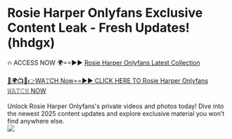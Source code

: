# Rosie Harper Onlyfans Exclusive Content Leak - Fresh Updates! (hhdgx)

🔥 ACCESS NOW 🌍==►► <a href="https://tinyurl.com/kvy9nzfs" rel="nofollow">Rosie Harper Onlyfans Latest Collection</a>
<br><br>
[🔴🌍📺📱👉WA𝚃CH Now==►► CLICK HERE TO Rosie Harper Onlyfans 𝚆𝙰𝚃𝙲𝙷 NOW](https://tinyurl.com/kvy9nzfs)
<br><br>
Unlock Rosie Harper Onlyfans's private videos and photos today! Dive into the newest 2025 content updates and explore exclusive material you won’t find anywhere else.
<br>
<a href="https://tinyurl.com/kvy9nzfs" rel="nofollow" data-target="animated-image.originalLink"><img src="https://camo.githubusercontent.com/8a4f000d20f83aca3bf7ec5f350d767afa0574a8a352519fd8cfa583a6f93a33/68747470733a2f2f692e696d6775722e636f6d2f644a486b345a712e676966" data-canonical-src="https://i.imgur.com/dJHk4Zq.gif" style="max-width: 100%; display: inline-block;" data-target="animated-image.originalImage"></a>
<br>
